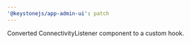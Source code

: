 ```yaml
---
'@keystonejs/app-admin-ui': patch
---
```


Converted ConnectivityListener component to a custom hook.
